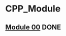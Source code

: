 # CPP_Module
## [Module 00](https://github.com/Daniel-0liver/CPP_Module/tree/main/CPP_Module_00) DONE
